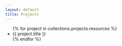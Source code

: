 ```yaml
---
layout: default
title: Projects
---
```


<ul>
  {% for project in collections.projects.resources %}
    <li> {{ project.title }} </li>
  {% endfor %}
</ul>
